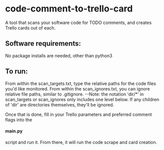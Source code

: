 # code-comment-to-trello-card
A tool that scans your software code for TODO comments, and creates Trello cards out of each.


## Software requirements:
No package installs are needed, other than python3

## To run:

From within the scan_targets.txt, type the relative paths for the code files you'd like monitored.
From within the scan_ignores.txt, you can ignore relative file paths, similar to .gitignore.
--Note: the notation 'dir/*' in scan_targets or scan_ignores only includes one level below. If any children of 'dir' are directories themselves, they'll be ignored.

Once that is done, fill in your Trello parameters and preferred comment flags into the 
#### main.py 
script and run it.
From there, it will run the code scrape and card creation.
